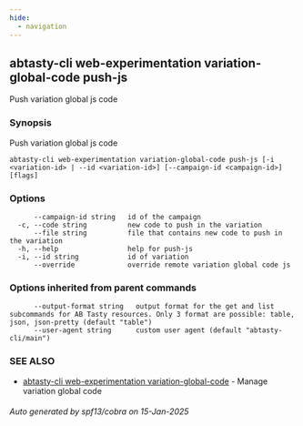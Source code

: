 ```yaml
---
hide:
  - navigation
---
```

## abtasty-cli web-experimentation variation-global-code push-js

Push variation global js code

### Synopsis

Push variation global js code

```
abtasty-cli web-experimentation variation-global-code push-js [-i <variation-id> | --id <variation-id>] [--campaign-id <campaign-id>] [flags]
```

### Options

```
      --campaign-id string   id of the campaign
  -c, --code string          new code to push in the variation
      --file string          file that contains new code to push in the variation
  -h, --help                 help for push-js
  -i, --id string            id of variation
      --override             override remote variation global code js
```

### Options inherited from parent commands

```
      --output-format string   output format for the get and list subcommands for AB Tasty resources. Only 3 format are possible: table, json, json-pretty (default "table")
      --user-agent string      custom user agent (default "abtasty-cli/main")
```

### SEE ALSO

* [abtasty-cli web-experimentation variation-global-code](abtasty-cli_web-experimentation_variation-global-code.md)	 - Manage variation global code

###### Auto generated by spf13/cobra on 15-Jan-2025
